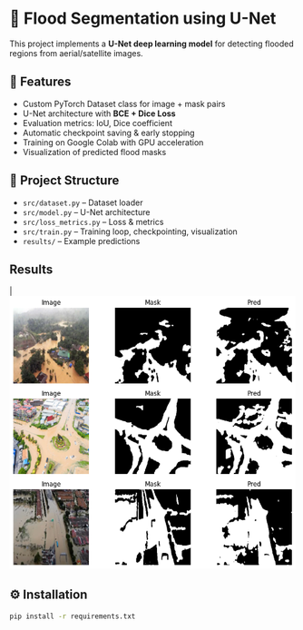 # 🌊 Flood Segmentation using U-Net

This project implements a **U-Net deep learning model** for detecting flooded regions from aerial/satellite images.

## 🚀 Features
- Custom PyTorch Dataset class for image + mask pairs
- U-Net architecture with **BCE + Dice Loss**
- Evaluation metrics: IoU, Dice coefficient
- Automatic checkpoint saving & early stopping
- Training on Google Colab with GPU acceleration
- Visualization of predicted flood masks

## 📂 Project Structure
- `src/dataset.py` – Dataset loader  
- `src/model.py` – U-Net architecture  
- `src/loss_metrics.py` – Loss & metrics  
- `src/train.py` – Training loop, checkpointing, visualization  
- `results/` – Example predictions  

## Results
| ![](results/sample_prediction.png)

## ⚙️ Installation
```bash
pip install -r requirements.txt

